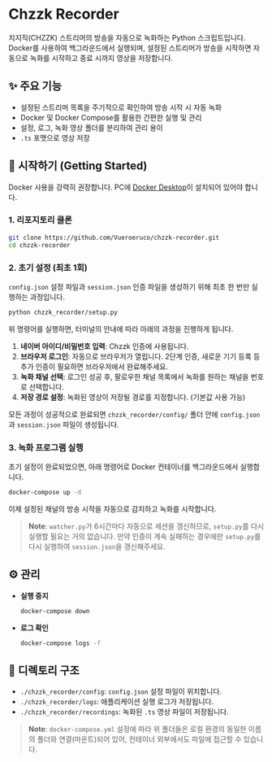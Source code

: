 # Chzzk Recorder

치지직(CHZZK) 스트리머의 방송을 자동으로 녹화하는 Python 스크립트입니다. Docker를 사용하여 백그라운드에서 실행되며, 설정된 스트리머가 방송을 시작하면 자동으로 녹화를 시작하고 종료 시까지 영상을 저장합니다.

## ✨ 주요 기능

- 설정된 스트리머 목록을 주기적으로 확인하여 방송 시작 시 자동 녹화
- Docker 및 Docker Compose를 활용한 간편한 실행 및 관리
- 설정, 로그, 녹화 영상 폴더를 분리하여 관리 용이
- `.ts` 포맷으로 영상 저장

## 🚀 시작하기 (Getting Started)

Docker 사용을 강력히 권장합니다. PC에 [Docker Desktop](https://www.docker.com/products/docker-desktop/)이 설치되어 있어야 합니다.

### 1. 리포지토리 클론
```bash
git clone https://github.com/Vueroeruco/chzzk-recorder.git
cd chzzk-recorder
```

### 2. 초기 설정 (최초 1회)
`config.json` 설정 파일과 `session.json` 인증 파일을 생성하기 위해 최초 한 번만 실행하는 과정입니다.

```bash
python chzzk_recorder/setup.py
```
위 명령어를 실행하면, 터미널의 안내에 따라 아래의 과정을 진행하게 됩니다.
1.  **네이버 아이디/비밀번호 입력**: Chzzk 인증에 사용됩니다.
2.  **브라우저 로그인**: 자동으로 브라우저가 열립니다. 2단계 인증, 새로운 기기 등록 등 추가 인증이 필요하면 브라우저에서 완료해주세요.
3.  **녹화 채널 선택**: 로그인 성공 후, 팔로우한 채널 목록에서 녹화를 원하는 채널을 번호로 선택합니다.
4.  **저장 경로 설정**: 녹화된 영상이 저장될 경로를 지정합니다. (기본값 사용 가능)

모든 과정이 성공적으로 완료되면 `chzzk_recorder/config/` 폴더 안에 `config.json`과 `session.json` 파일이 생성됩니다.

### 3. 녹화 프로그램 실행
초기 설정이 완료되었으면, 아래 명령어로 Docker 컨테이너를 백그라운드에서 실행합니다.

```bash
docker-compose up -d
```
이제 설정된 채널의 방송 시작을 자동으로 감지하고 녹화를 시작합니다.

> **Note**: `watcher.py`가 6시간마다 자동으로 세션을 갱신하므로, `setup.py`를 다시 실행할 필요는 거의 없습니다. 만약 인증이 계속 실패하는 경우에만 `setup.py`를 다시 실행하여 `session.json`을 갱신해주세요.

## ⚙️ 관리

-   **실행 중지**
    ```bash
    docker-compose down
    ```

-   **로그 확인**
    ```bash
    docker-compose logs -f
    ```

## 📂 디렉토리 구조

-   `./chzzk_recorder/config`: `config.json` 설정 파일이 위치합니다.
-   `./chzzk_recorder/logs`: 애플리케이션 실행 로그가 저장됩니다.
-   `./chzzk_recorder/recordings`: 녹화된 `.ts` 영상 파일이 저장됩니다.

> **Note**: `docker-compose.yml` 설정에 따라 위 폴더들은 로컬 환경의 동일한 이름의 폴더와 연결(마운트)되어 있어, 컨테이너 외부에서도 파일에 접근할 수 있습니다.
